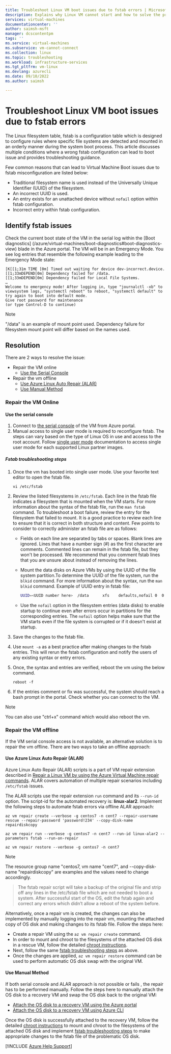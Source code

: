 ```yaml
---
title: Troubleshoot Linux VM boot issues due to fstab errors | Microsoft Learn
description: Explains why Linux VM cannot start and how to solve the problem.
services: virtual-machines
documentationcenter: ''
author: saimsh-msft
manager: dcscontentpm
tags: ''
ms.service: virtual-machines
ms.subservice: vm-cannot-connect
ms.collection: linux
ms.topic: troubleshooting
ms.workload: infrastructure-services
ms.tgt_pltfrm: vm-linux
ms.devlang: azurecli
ms.date: 09/10/2022
ms.author: saimsh

---
```

# Troubleshoot Linux VM boot issues due to fstab errors

The Linux filesystem table, fstab is a configuration table which is designed to configure rules where specific file systems are detected and mounted in an orderly manner during the system boot process. 
This article discusses multiple conditions where a wrong fstab configuration can lead to boot issue and provides troubleshooting guidance.

Few common reasons that can lead to Virtual Machine Boot issues due to fstab misconfiguration are listed below:
* Traditional filesystem name is used instead of the Universally Unique Identifier (UUID) of the filesystem.
* An incorrect UUID is used. 
* An entry exists for an unattached device without ```nofail``` option within fstab configuration.
* Incorrect entry within fstab configuration.
  
## Identify fstab issues

Check the current boot state of the VM in the serial log within the [Boot diagnostics] (/azure/virtual-machines/boot-diagnostics#boot-diagnostics-view) blade in the Azure portal. The VM will be in an Emergency Mode. You see log entries that resemble the following example leading to the Emergency Mode state:

```
[K[[1;31m TIME [0m] Timed out waiting for device dev-incorrect.device.
[[1;33mDEPEND[0m] Dependency failed for /data.
[[1;33mDEPEND[0m] Dependency failed for Local File Systems.
…
Welcome to emergency mode! After logging in, type "journalctl -xb" to viewsystem logs, "systemctl reboot" to reboot, "systemctl default" to try again to boot into default mode.
Give root password for maintenance
(or type Control-D to continue)
```
 >[!Note]
 > "/data" is an example of mount point used. Dependency failure for filesystem mount point will differ based on the  names used.

## Resolution
There are 2 ways to resolve the issue:
* Repair the VM online
    * [Use the Serial Console](#use-the-serial-console)
* Repair the vm offline
    * [Use Azure Linux Auto Repair (ALAR)](#use-azure-linux-auto-repair-alar)
    * [Use Manual Method](#use-manual-method)

### Repair the VM Online
#### Use the serial console
1. Connect to [the serial console](./serial-console-linux.md) of the VM from Azure portal.
2. Manual access to single user mode is required to reconfigure fstab. The steps can vary based on the type of Linux OS in use and access to the root account. Follow [single user mode](serial-console-grub-single-user-mode.md) documentation to access single user mode for each supported Linux partner images.

##### Fstab troubleshooting steps
1. Once the vm has booted into single user mode. Use your favorite text editor to open the fstab file.

   ```
   vi /etc/fstab
   ```
2. Review the listed filesystems in `/etc/fstab`. Each line in the fstab file indicates a filesystem that is mounted when the VM starts. For more information about the syntax of the fstab file, run the `man fstab` command. To troubleshoot a boot failure, review the entry for the filesystem that failed to mount. It is a good practice to review each line to ensure that it is correct in both structure and content.  Few points to consider to correctly administer an fstab file are as follows:

   * Fields on each line are separated by tabs or spaces. Blank lines are ignored. Lines that have a number sign (#) as the first character are comments. Commented lines can remain in the fstab file, but they won't be processed. We recommend that you comment fstab lines that you are unsure about instead of removing the lines.
   * Mount the data disks on Azure VMs by using the UUID of the file system partition.To determine the UUID of the file system, run the `blkid` command. For more information about the syntax, run the `man blkid` command. Example of UUID entry in fstab file:

      ```bash
      UUID=<UUID number here>  /data      xfs    defaults,nofail 0  0
      ```
   * Use the `nofail` option in the filesystem entries (data disks) to enable startup to continue even after errors occur in partitions for the corresponding entries. The `nofail` option helps make sure that the VM starts even if the file system is corrupted or if it doesn't exist at startup.

5. Save the changes to the fstab file.

6. Use `mount -a` as a best practice after making changes to the fstab entries. This will rerun the fstab configuration and notify the users of any existing syntax or entry errors.

6. Once, the syntax and entries are verified, reboot the vm using the below command.

   ```
   reboot -f
   ```
7. If the entries comment or fix was successful, the system should reach a bash prompt in the portal. Check whether you can connect to the VM.
> [!Note]
   > You can also use "ctrl+x" command which would also reboot the vm.

### Repair the VM offline

If the VM serial console access is not available, an alternative solution is to repair the vm offline. There are two ways to take an offline approach: 

#### Use Azure Linux Auto Repair (ALAR)

Azure Linux Auto Repair (ALAR) scripts is a part of VM repair extension described in [Repair a Linux VM by using the Azure Virtual Machine repair commands](./repair-linux-vm-using-azure-virtual-machine-repair-commands.md). ALAR covers automation of multiple repair scenarios including `/etc/fstab` issues.

The ALAR scripts use the repair extension `run` command and its `--run-id` option. The script-id for the automated recovery is: **linux-alar2**. Implement the following steps to automate fstab errors via offline ALAR approach:

```azurecli-interactive
az vm repair create --verbose -g centos7 -n cent7 --repair-username rescue --repair-password 'password!234' --copy-disk-name  repairdiskcopy
 ```

```azurecli-interactive
az vm repair run --verbose -g centos7 -n cent7 --run-id linux-alar2 --parameters fstab --run-on-repair
 ```

```azurecli-interactive
az vm repair restore --verbose -g centos7 -n cent7
 ``` 

> [!Note] 
   >The resource group name "centos7, vm name "cent7", and --copy-disk-name "repairdiskcopy" are examples and the values need to change accordingly.

   >The fstab repair script will take a backup of the original file and strip off any lines in the /etc/fstab file which are not needed to boot a system. After successful start of the OS, edit the fstab again and correct any errors which didn’t allow a reboot of the system before. 

Alternatively, once a repair vm is created, the changes can also be implemented by manually logging into the repair vm, mounting the attached copy of OS disk and making changes to its fstab file. Follow the steps here: 
 * Create a repair VM using the `az vm repair create` command.
 * In order to mount and chroot to the filesystems of the attached OS disk in a rescue VM, follow the detailed [chroot instructions](./chroot-environment-linux.md).
 * Next, follow the same [fstab troubleshooting steps](#fstab-troubleshooting-steps) as above.
 * Once the changes are applied, `az vm repair restore` command can be used to perform automatic OS disk swap with the original VM. 

#### Use Manual Method

If both serial console and ALAR approach is not possible or fails , the repair has to be performed manually. Follow the steps here to manually attach the OS disk to a recovery VM and swap the OS disk back to the original VM:
* [Attach the OS disk to a recovery VM using the Azure portal](./troubleshoot-recovery-disks-portal-linux.md)
* [Attach the OS disk to a recovery VM using Azure CLI](./troubleshoot-recovery-disks-linux.md)

Once the OS disk is successfully attached to the recovery VM, follow the detailed [chroot instructions](./chroot-environment-linux.md) to mount and chroot to the filesystems of the attached OS disk and implement [fstab troubleshooting steps](#fstab-troubleshooting-steps) to make appropriate changes to the fstab file of the problematic OS disk.


[!INCLUDE [Azure Help Support](../../includes/azure-help-support.md)]

